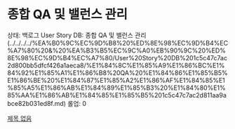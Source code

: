 # 종합 QA 및 밸런스 관리

상태: 백로그
User Story DB: 종합 QA 및 밸런스 관리 (../../../../%EA%B0%9C%EC%9D%B8%20%ED%8E%98%EC%9D%B4%EC%A7%80%20&%20%EA%B3%B5%EC%9C%A0%EB%90%9C%20%ED%8E%98%EC%9D%B4%EC%A7%80/User%20Story%20DB%201c5c47c7ac2d800bb5dfcf426a1aeca8/%E1%84%8C%E1%85%A9%E1%86%BC%E1%84%92%E1%85%A1%E1%86%B8%20QA%20%E1%84%86%E1%85%B5%E1%86%BE%20%E1%84%87%E1%85%A2%E1%86%AF%E1%84%85%E1%85%A5%E1%86%AB%E1%84%89%E1%85%B3%20%E1%84%80%E1%85%AA%E1%86%AB%E1%84%85%E1%85%B5%201c5c47c7ac2d811aa9abce82b031ed8f.md)
롤업: 0

[제목 없음](%E1%84%8C%E1%85%A9%E1%86%BC%E1%84%92%E1%85%A1%E1%86%B8%20QA%20%E1%84%86%E1%85%B5%E1%86%BE%20%E1%84%87%E1%85%A2%E1%86%AF%E1%84%85%E1%85%A5%E1%86%AB%E1%84%89%E1%85%B3%20%E1%84%80%E1%85%AA%E1%86%AB%E1%84%85%E1%85%B5%201c5c47c7ac2d80f9af57cd5d12448a99/%E1%84%8C%E1%85%A6%E1%84%86%E1%85%A9%E1%86%A8%20%E1%84%8B%E1%85%A5%E1%86%B9%E1%84%8B%E1%85%B3%E1%86%B7%201c5c47c7ac2d8089bab5d2fa9fdc86e5.csv)